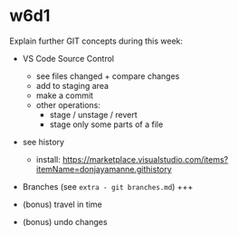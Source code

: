 

# w6d1


Explain further GIT concepts during this week:

- VS Code Source Control
  - see files changed + compare changes
  - add to staging area
  - make a commit
  - other operations:
    - stage / unstage / revert
    - stage only some parts of a file

- see history
  - install: https://marketplace.visualstudio.com/items?itemName=donjayamanne.githistory

- Branches (see `extra - git branches.md`) +++

- (bonus) travel in time

- (bonus) undo changes

